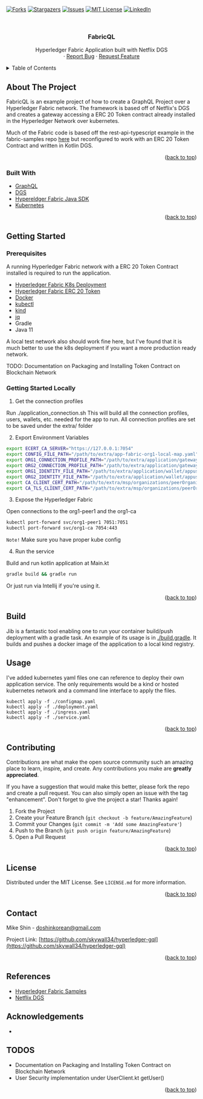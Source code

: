 <div id="top"></div>
<!--
*** Thanks for checking out the Best-README-Template. If you have a suggestion
*** that would make this better, please fork the repo and create a pull request
*** or simply open an issue with the tag "enhancement".
*** Don't forget to give the project a star!
*** Thanks again! Now go create something AMAZING! :D
-->

<!-- PROJECT SHIELDS -->
<!--
*** I'm using markdown "reference style" links for readability.
*** Reference links are enclosed in brackets [ ] instead of parentheses ( ).
*** See the bottom of this document for the declaration of the reference variables
*** for contributors-url, forks-url, etc. This is an optional, concise syntax you may use.
*** https://www.markdownguide.org/basic-syntax/#reference-style-links
-->
[![Forks][forks-shield]][forks-url]
[![Stargazers][stars-shield]][stars-url]
[![Issues][issues-shield]][issues-url]
[![MIT License][license-shield]][license-url]
[![LinkedIn][linkedin-shield]][linkedin-url]

<!-- PROJECT LOGO -->
<br />
<div align="center">

<h3 align="center">FabricQL</h3>

  <p align="center">
    Hyperledger Fabric Application built with Netflix DGS
    <br />
    ·
    <a href="https://github.com/skywall34/hyperledger-gql/issues">Report Bug</a>
    ·
    <a href="https://github.com/skywall34/hyperledger-gql/issues">Request Feature</a>
  </p>
</div>

<!-- TABLE OF CONTENTS -->
<details>
  <summary>Table of Contents</summary>
  <ol>
    <li>
      <a href="#about-the-project">About The Project</a>
      <ul>
        <li><a href="#built-with">Built With</a></li>
      </ul>
    </li>
    <li>
      <a href="#getting-started">Getting Started</a>
      <ul>
        <li><a href="#prerequisites">Prerequisites</a></li>
        <li><a href="#getting-started-locally">Getting Started Locally</a></li>
      </ul>
    </li>
    <li><a href="#build">Build</a></li>
    <li><a href="#usage">Usage</a></li>
    <li><a href="#contributing">Contributing</a></li>
    <li><a href="#license">License</a></li>
    <li><a href="#contact">Contact</a></li>
    <li><a href="#references">References</a></li>
    <li><a href="#acknowledgments">Acknowledgments</a></li>
  </ol>
</details>

<!-- ABOUT THE PROJECT -->
## About The Project

FabricQL is an example project of how to create a GraphQL Project over a Hyperledger Fabric network. The framework is based off of Netflix's DGS and creates a gateway accessing a ERC 20 Token contract already installed in the Hyperledger Network over kubernetes.

Much of the Fabric code is based off the rest-api-typescript example in the fabric-samples repo [here](https://github.com/hyperledger/fabric-samples/tree/main/asset-transfer-basic/rest-api-typescript) but reconfigured to work with an ERC 20 Token Contract and written in Kotlin DGS.

<p align="right">(<a href="#top">back to top</a>)</p>

### Built With

* [GraphQL](https://graphql.org/)
* [DGS](https://netflix.github.io/dgs//)
* [Hypereldger Fabric Java SDK](https://github.com/hyperledger/fabric-sdk-java)
* [Kubernetes](https://kubernetes.io/)

<p align="right">(<a href="#top">back to top</a>)</p>

## Getting Started

### Prerequisites

A running Hyperledger Fabric network with a ERC 20 Token Contract installed is required to run the application.

* [Hyperledger Fabric K8s Deployment](https://github.com/hyperledger/fabric-samples/tree/main/test-network-k8s)
* [Hyperledger Fabric ERC 20 Token](https://github.com/hyperledger/fabric-samples/tree/main/token-erc-20)
* [Docker](https://www.docker.com)
* [kubectl](https://kubernetes.io/docs/tasks/tools/)
* [kind](https://kind.sigs.k8s.io/docs/user/quick-start/#installation)
* [jq](https://stedolan.github.io/jq/)
* Gradle
* Java 11

A local test network also should work fine here, but I've found that it is much better to use the k8s deployment if you want a more production ready network.

TODO: Documentation on Packaging and Installing Token Contract on Blockchain Network

<!-- GETTING STARTED -->
### Getting Started Locally

1. Get the connection profiles

Run ./application_connection.sh This will build all the connection profiles, users, wallets, etc. needed for the app
to run. All connection profiles are set to be saved under the extra/ folder

2. Export Environment Variables

```bash
export ECERT_CA_SERVER="https://127.0.0.1:7054"
export CONFIG_FILE_PATH="/path/to/extra/app-fabric-org1-local-map.yaml"
export ORG1_CONNECTION_PROFILE_PATH="/path/to/extra/application/gateways/org1_ccp.json"
export ORG2_CONNECTION_PROFILE_PATH="/path/to/extra/application/gateways/org2_ccp.json"
export ORG1_IDENTITY_FILE_PATH="/path/to/extra/application/wallet/appuser_org1.id"
export ORG2_IDENTITY_FILE_PATH="/path/to/extra/application/wallet/appuser_org2.id"
export CA_CLIENT_CERT_PATH="/path/to/extra/msp/organizations/peerOrganizations/org1.example.com/msp/cacerts/org1-ecert-ca.pem"
export CA_TLS_CLIENT_CERT_PATH="/path/to/extra/msp/organizations/peerOrganizations/org1.example.com/msp/tlscacerts/org1-tls-ca.pem"
```

3. Expose the Hyperledger Fabric

Open connections to the org1-peer1 and the org1-ca

```sh
kubectl port-forward svc/org1-peer1 7051:7051
kubectl port-forward svc/org1-ca 7054:443
```

`Note!` Make sure you have proper kube config

4. Run the service

Build and run kotlin application at Main.kt

```sh
gradle build && gradle run
```

Or just run via Intellij if you're using it.

<p align="right">(<a href="#top">back to top</a>)</p>

<!-- Build Docs -->
## Build

Jib is a fantastic tool enabling one to run your container build/push deployment with a gradle task. An example of its usage is in [./build.gradle](https://github.com/skywall34/hyperledger-gql/blob/main/build.gradle). It builds and pushes a docker image of the application to a local kind registry.

<!-- USAGE EXAMPLES -->
## Usage

I've added kubernetes yaml files one can reference to deploy their own application service. The only requirements would be a kind or hosted kubernetes network and a command line interface to apply the files.

```
kubectl apply -f ./configmap.yaml
kubectl apply -f ./deployment.yaml
kubectl apply -f ./ingress.yaml
kubectl apply -f ./service.yaml
```

<p align="right">(<a href="#top">back to top</a>)</p>

<!-- CONTRIBUTING -->
## Contributing

Contributions are what make the open source community such an amazing place to learn, inspire, and create. Any contributions you make are **greatly appreciated**.

If you have a suggestion that would make this better, please fork the repo and create a pull request. You can also simply open an issue with the tag "enhancement".
Don't forget to give the project a star! Thanks again!

1. Fork the Project
2. Create your Feature Branch (`git checkout -b feature/AmazingFeature`)
3. Commit your Changes (`git commit -m 'Add some AmazingFeature'`)
4. Push to the Branch (`git push origin feature/AmazingFeature`)
5. Open a Pull Request

<p align="right">(<a href="#top">back to top</a>)</p>

<!-- LICENSE -->
## License

Distributed under the MIT License. See `LICENSE.md` for more information.

<p align="right">(<a href="#top">back to top</a>)</p>

<!-- CONTACT -->
## Contact

Mike Shin - doshinkorean@gmail.com

Project Link: [https://github.com/skywall34/hyperledger-gql](https://github.com/skywall34/hyperledger-gql)

<p align="right">(<a href="#top">back to top</a>)</p>

<!-- ACKNOWLEDGMENTS -->
## References

* [Hyperledger Fabric Samples](https://github.com/hyperledger/fabric-samples)
* [Netflix DGS](https://netflix.github.io/dgs/)

<!-- ACKNOWLEDGMENTS -->
## Acknowledgements

* []()

## TODOS

* Documentation on Packaging and Installing Token Contract on Blockchain Network
* User Security implementation under UserClient.kt getUser()

<p align="right">(<a href="#top">back to top</a>)</p>

<!-- MARKDOWN LINKS & IMAGES -->
<!-- https://www.markdownguide.org/basic-syntax/#reference-style-links -->
[contributors-shield]: https://img.shields.io/github/contributors/github_username/repo_name.svg?style=for-the-badge
[contributors-url]: https://github.com/skywall34/hyperledger-gql/graphs/contributors
[forks-shield]: https://img.shields.io/github/forks/github_username/repo_name.svg?style=for-the-badge
[forks-url]: https://github.com/skywall34/hyperledger-gql/network/members
[stars-shield]: https://img.shields.io/github/stars/github_username/repo_name.svg?style=for-the-badge
[stars-url]: https://github.com/skywall34/hyperledger-gql/stargazers
[issues-shield]: https://img.shields.io/github/issues/github_username/repo_name.svg?style=for-the-badge
[issues-url]: https://github.com/skywall34/hyperledger-gql/issues
[license-shield]: https://img.shields.io/github/license/github_username/repo_name.svg?style=for-the-badge
[license-url]: https://github.com/skywall34/hyperledger-gql/blob/main/LICENSE.md
[linkedin-shield]: https://img.shields.io/badge/-LinkedIn-black.svg?style=for-the-badge&logo=linkedin&colorB=555
[linkedin-url]: https://www.linkedin.com/in/shindohyun/
